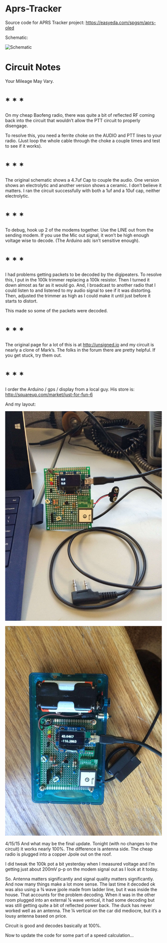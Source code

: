 # Aprs-Tracker

Source code for APRS Tracker project: https://easyeda.com/spgsm/aprs-oled

Schematic:

![Schematic](Aprs-Tracker/Schematic/APRS-Tracker_schem.png)

# Circuit Notes

Your Mileage May Vary.

# * * *

On my cheap Baofeng radio, there was quite a bit of reflected RF coming back into the circuit that wouldn’t allow the PTT circuit to properly disengage.

To resolve this, you need a ferrite choke on the AUDIO and PTT lines to your radio. (Just loop the whole cable through the choke a couple times and test to see if it works).

# * * *

The original schematic shows a 4.7uf Cap to couple the audio. One version shows an electrolytic and another version shows a ceramic. I don’t believe it matters. I ran the circuit successfully with both a 1uf and a 10uf cap, neither electrolytic.

# * * *

To debug, hook up 2 of the modems together. Use the LINE out from the sending modem. If you use the Mic out signal, it won’t be high enough voltage wise to decode. (The Arduino adc isn’t sensitive enough).

# * * *

I had problems getting packets to be decoded by the digipeaters. To resolve this, I put in the 100k trimmer replacing a 100k resistor. Then I turned it down almost as far as it would go. And, I broadcast to another radio that I could listen to and listened to my audio signal to see if it was distorting. Then, adjusted the trimmer as high as I could make it until just before it starts to distort.

This made so some of the packets were decoded.

# * * *

The original page for a lot of this is at http://unsigned.io and my circuit is nearly a clone of Mark’s. The folks in the forum there are pretty helpful. If you get stuck, try them out.

# * * *

I order the Arduino / gps / display from a local guy. His store is: http://squareup.com/market/just-for-fun-6

And my layout:

![Board](Pictures/board-only.jpg)

![In a box](Pictures/in-a-box.jpg)

4/15/15 And what may be the final update. Tonight (with no changes to the circuit) it works nearly 100%. The difference is antenna side. The cheap radio is plugged into a copper Jpole out on the roof.

I did tweak the 100k pot a bit yesterday when I measured voltage and I’m getting just about 200mV p-p on the modem signal out as I look at it today.

So. Antenna matters significantly and signal quality matters significantly. And now many things make a lot more sense. The last time it decoded ok was also using a ¾ wave jpole made from ladder line, but it was inside the house. That accounts for the problem decoding. When it was in the other room plugged into an external ¼ wave vertical, it had some decoding but was still getting quite a bit of reflected power back. The duck has never worked well as an antenna. The ¼ vertical on the car did mediocre, but it’s a lousy antenna based on price.

Circuit is good and decodes basically at 100%.

Now to update the code for some part of a speed calculation…
